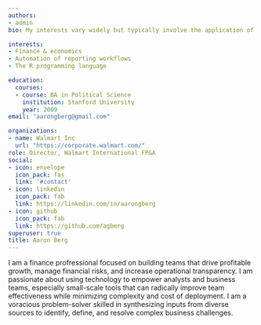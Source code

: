 ```yaml
---
authors:
- admin
bio: My interests vary widely but typically involve the application of math to the real world.

interests:
- Finance & economics
- Automation of reporting workflows
- The R programming language

education:
  courses:
  - course: BA in Political Science
    institution: Stanford University
    year: 2009
email: "aarongberg@gmail.com"

organizations:
- name: Walmart Inc
  url: "https://corporate.walmart.com/"
role: Director, Walmart International FP&A
social:
- icon: envelope
  icon_pack: fas
  link: '#contact'
- icon: linkedin
  icon_pack: fab
  link: https://linkedin.com/in/aarongberg
- icon: github
  icon_pack: fab
  link: https://github.com/agberg
superuser: true
title: Aaron Berg
---
```


I am a finance profressional focused on building teams that drive profitable growth, manage financial risks, and increase operational transparency.  I am passionate about using technology to empower analysts and business teams, especially small-scale tools that can radically improve team effectiveness while minimizing complexity and cost of deployment.  I am a voracious problem-solver skilled in synthesizing inputs from diverse sources to identify, define, and resolve complex business challenges.
